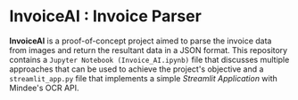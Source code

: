 # InvoiceAI : Invoice Parser

**InvoiceAI** is a proof-of-concept project aimed to parse the invoice data from images and return the resultant data in a JSON format. This repository contains a `Jupyter Notebook (Invoice_AI.ipynb)` file that discusses multiple approaches that can be used to achieve the project's objective and a `streamlit_app.py` file that implements a simple _Streamlit Application_ with Mindee's OCR API.

